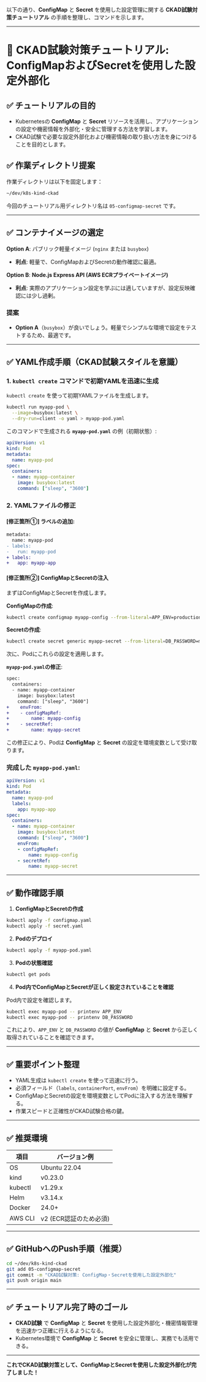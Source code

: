 以下の通り、**ConfigMap** と **Secret** を使用した設定管理に関する **CKAD試験対策チュートリアル** の手順を整理し、コマンドを示します。

---

# 📘 CKAD試験対策チュートリアル: **ConfigMapおよびSecretを使用した設定外部化**

## ✅ チュートリアルの目的

- Kubernetesの **ConfigMap** と **Secret** リソースを活用し、アプリケーションの設定や機密情報を外部化・安全に管理する方法を学習します。
- CKAD試験で必要な設定外部化および機密情報の取り扱い方法を身につけることを目的とします。

## ✅ 作業ディレクトリ提案

作業ディレクトリは以下を固定します：

```bash
~/dev/k8s-kind-ckad
```

今回のチュートリアル用ディレクトリ名は `05-configmap-secret` です。

---

## ✅ コンテナイメージの選定

**Option A**: パブリック軽量イメージ (`nginx` または `busybox`)

- **利点**: 軽量で、ConfigMapおよびSecretの動作確認に最適。

**Option B**: **Node.js Express API (AWS ECRプライベートイメージ)**

- **利点**: 実際のアプリケーション設定を学ぶには適していますが、設定反映確認には少し過剰。

### 提案

- **Option A**（`busybox`）が良いでしょう。軽量でシンプルな環境で設定をテストするため、最適です。

---

## ✅ YAML作成手順（CKAD試験スタイルを意識）

### **1. `kubectl create` コマンドで初期YAMLを迅速に生成**

`kubectl create` を使って初期YAMLファイルを生成します。

```bash
kubectl run myapp-pod \
  --image=busybox:latest \
  --dry-run=client -o yaml > myapp-pod.yaml
```

このコマンドで生成される **`myapp-pod.yaml`** の例（初期状態）:

```yaml
apiVersion: v1
kind: Pod
metadata:
  name: myapp-pod
spec:
  containers:
  - name: myapp-container
    image: busybox:latest
    command: ["sleep", "3600"]
```

### **2. YAMLファイルの修正**

#### **[修正箇所①]** ラベルの追加:

```diff
metadata:
  name: myapp-pod
- labels:
-   run: myapp-pod
+ labels:
+   app: myapp-app
```

#### **[修正箇所②]** ConfigMapとSecretの注入

まずはConfigMapとSecretを作成します。

**ConfigMapの作成**:

```bash
kubectl create configmap myapp-config --from-literal=APP_ENV=production --dry-run=client -o yaml > configmap.yaml
```

**Secretの作成**:

```bash
kubectl create secret generic myapp-secret --from-literal=DB_PASSWORD=mysecretpassword --dry-run=client -o yaml > secret.yaml
```

次に、Podにこれらの設定を適用します。

**`myapp-pod.yaml`の修正**:

```diff
spec:
  containers:
  - name: myapp-container
    image: busybox:latest
    command: ["sleep", "3600"]
+    envFrom:
+    - configMapRef:
+        name: myapp-config
+    - secretRef:
+        name: myapp-secret
```

この修正により、Podは **ConfigMap** と **Secret** の設定を環境変数として受け取ります。

### 完成した **`myapp-pod.yaml`**:

```yaml
apiVersion: v1
kind: Pod
metadata:
  name: myapp-pod
  labels:
    app: myapp-app
spec:
  containers:
  - name: myapp-container
    image: busybox:latest
    command: ["sleep", "3600"]
    envFrom:
    - configMapRef:
        name: myapp-config
    - secretRef:
        name: myapp-secret
```

---

## ✅ 動作確認手順

1. **ConfigMapとSecretの作成**

```bash
kubectl apply -f configmap.yaml
kubectl apply -f secret.yaml
```

2. **Podのデプロイ**

```bash
kubectl apply -f myapp-pod.yaml
```

3. **Podの状態確認**

```bash
kubectl get pods
```

4. **Pod内でConfigMapとSecretが正しく設定されていることを確認**

Pod内で設定を確認します。

```bash
kubectl exec myapp-pod -- printenv APP_ENV
kubectl exec myapp-pod -- printenv DB_PASSWORD
```

これにより、`APP_ENV` と `DB_PASSWORD` の値が **ConfigMap** と **Secret** から正しく取得されていることを確認できます。

---

## ✅ 重要ポイント整理

- YAML生成は `kubectl create` を使って迅速に行う。
- 必須フィールド（`labels`, `containerPort`, `envFrom`）を明確に設定する。
- ConfigMapとSecretの設定を環境変数としてPodに注入する方法を理解する。
- 作業スピードと正確性がCKAD試験合格の鍵。

---

## ✅ 推奨環境

| 項目        | バージョン例        |
|-------------|--------------------|
| OS          | Ubuntu 22.04        |
| kind        | v0.23.0            |
| kubectl     | v1.29.x            |
| Helm        | v3.14.x            |
| Docker      | 24.0+              |
| AWS CLI     | v2 (ECR認証のため必須) |

---

## ✅ GitHubへのPush手順（推奨）

```bash
cd ~/dev/k8s-kind-ckad
git add 05-configmap-secret
git commit -m "CKAD試験対策: ConfigMap・Secretを使用した設定外部化"
git push origin main
```

---

## ✅ チュートリアル完了時のゴール

- **CKAD試験** で **ConfigMap** と **Secret** を使用した設定外部化・機密情報管理を迅速かつ正確に行えるようになる。
- Kubernetes環境で **ConfigMap** と **Secret** を安全に管理し、実務でも活用できる。

---

**これでCKAD試験対策として、ConfigMapとSecretを使用した設定外部化が完了しました！**